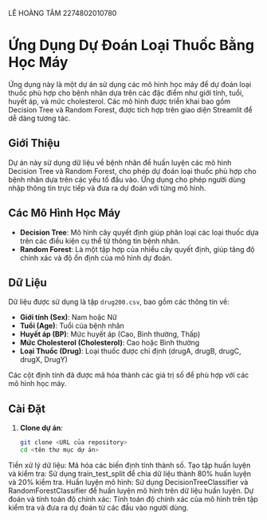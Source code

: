 LÊ HOÀNG TÂM 2274802010780
# Ứng Dụng Dự Đoán Loại Thuốc Bằng Học Máy

Ứng dụng này là một dự án sử dụng các mô hình học máy để dự đoán loại thuốc phù hợp cho bệnh nhân dựa trên các đặc điểm như giới tính, tuổi, huyết áp, và mức cholesterol. Các mô hình được triển khai bao gồm Decision Tree và Random Forest, được tích hợp trên giao diện Streamlit để dễ dàng tương tác.

## Giới Thiệu

Dự án này sử dụng dữ liệu về bệnh nhân để huấn luyện các mô hình Decision Tree và Random Forest, cho phép dự đoán loại thuốc phù hợp cho bệnh nhân dựa trên các yếu tố đầu vào. Ứng dụng cho phép người dùng nhập thông tin trực tiếp và đưa ra dự đoán với từng mô hình.

## Các Mô Hình Học Máy

- **Decision Tree**: Mô hình cây quyết định giúp phân loại các loại thuốc dựa trên các điều kiện cụ thể từ thông tin bệnh nhân.
- **Random Forest**: Là một tập hợp của nhiều cây quyết định, giúp tăng độ chính xác và độ ổn định của mô hình dự đoán.

## Dữ Liệu

Dữ liệu được sử dụng là tập `drug200.csv`, bao gồm các thông tin về:
- **Giới tính (Sex)**: Nam hoặc Nữ
- **Tuổi (Age)**: Tuổi của bệnh nhân
- **Huyết áp (BP)**: Mức huyết áp (Cao, Bình thường, Thấp)
- **Mức Cholesterol (Cholesterol)**: Cao hoặc Bình thường
- **Loại Thuốc (Drug)**: Loại thuốc được chỉ định (drugA, drugB, drugC, drugX, DrugY)

Các cột định tính đã được mã hóa thành các giá trị số để phù hợp với các mô hình học máy.

## Cài Đặt

1. **Clone dự án**:
   ```bash
   git clone <URL của repository>
   cd <tên thư mục dự án>

Tiền xử lý dữ liệu: Mã hóa các biến định tính thành số.
Tạo tập huấn luyện và kiểm tra: Sử dụng train_test_split để chia dữ liệu thành 80% huấn luyện và 20% kiểm tra.
Huấn luyện mô hình: Sử dụng DecisionTreeClassifier và RandomForestClassifier để huấn luyện mô hình trên dữ liệu huấn luyện.
Dự đoán và tính toán độ chính xác: Tính toán độ chính xác của mô hình trên tập kiểm tra và đưa ra dự đoán từ các đầu vào người dùng.

